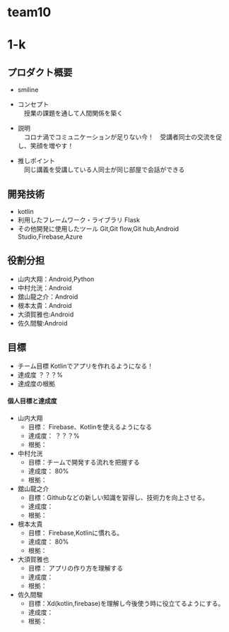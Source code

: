 # team10
# 1-k

## プロダクト概要
- smiline

- コンセプト  
　授業の課題を通して人間関係を築く

- 説明  
　コロナ渦でコミュニケーションが足りない今！　受講者同士の交流を促し、笑顔を増やす！

- 推しポイント  
　同じ講義を受講している人同士が同じ部屋で会話ができる

## 開発技術
- kotlin
- 利用したフレームワーク・ライブラリ
  Flask
- その他開発に使用したツール
  Git,Git flow,Git hub,Android Studio,Firebase,Azure

## 役割分担
- 山内大翔：Android,Python
- 中村允洸：Android
- 舘山龍之介：Android
- 根本太貴：Android
- 大須賀雅也:Android
- 佐久間駿:Android

## 目標
- チーム目標
Kotlinでアプリを作れるようになる！
- 達成度
？？？%
- 達成度の根拠

#### 個人目標と達成度

- 山内大翔
  - 目標：  Firebase、Kotlinを使えるようになる
  - 達成度： ？？？%  
  - 根拠：
- 中村允洸
  - 目標：チームで開発する流れを把握する
  - 達成度： 80%  
  - 根拠：   
- 舘山龍之介
  - 目標：Githubなどの新しい知識を習得し、技術力を向上させる。
  - 達成度：
  - 根拠： 
- 根本太貴
  - 目標：  Firebase,Kotlinに慣れる。
  - 達成度： 80%  
  - 根拠：
- 大須賀雅也
  - 目標： アプリの作り方を理解する
  - 達成度：
  - 根拠：
- 佐久間駿
  - 目標：Xd(kotlin,firebase)を理解し今後使う時に役立てるようにする。
  - 達成度：
  - 根拠：

